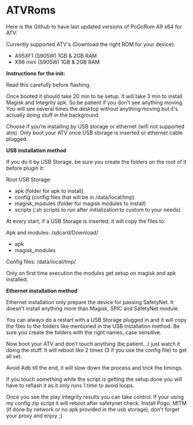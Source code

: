 # ATVRoms
Here is the Github to have last updated versions of PoGoRom A9 x64 for ATV:

Currently supported ATV's (Download the right ROM for your device):
-  A95XF1 (S905W) 1GB & 2GB RAM
-  X96 mini (S905W) 1GB & 2GB RAM

__Instructions for the init:__

Read this carefully before flashing.

Once booted it should take 20 min to be setup. 
It will take 3 min to install Magisk and Integrity apk. So be patient if you don't see anything moving. 
You will see several times the desktop without anything moving but it's actually doing stuff in the background.

Choose if you’re installing by USB storage or ethernet (wifi not supported atm).
Only boot your ATV once USB storage is inserted or ethernet cable plugged.

**USB installation method**

If you do it by USB Storage, be sure you create the folders on the root of it before plugin it:

Root USB Storage:
- apk (folder for apk to install)
- config (config files that will be in /data/local/tmp)
- magisk_modules (folder for magisk modules to install)
- scripts (.sh scripts to run after initialization to custom to your needs)

At every start, if a USB Storage is inserted, it will copy the files to:

Apk and modules:
/sdcard/Download/
- apk
- magisk_modules

Config files:
/data/local/tmp/

Only on first time execution the modules get setup on magisk and apk installed.

**Ethernet installation method**

Ethernet installation only prepare the device for passing SafetyNet. It doesn't install anything more than Magisk, SPIC and SafetyNet module.

You can always do a restart with a USB Storage plugged in and it will copy the files to the folders like mentioned in the USB installation method. Be sure you create the folders with the right names, case sensitive.

Now boot your ATV and don’t touch anything (be patient...) just watch it doing the stuff. It will reboot like 2 times (3 if you use the config file) to get all set.

Avoid Adb till the end, it will slow down the process and trick the timings.

If you touch something while the script is getting the setup done you will have to reflash it as it only runs 1 time to avoid loops.

Once you see the play integrity results you can take control. If your using my config.zip script it will reboot after safetynet check.
Install Pogo, MITM (if done by network or no apk provided in the usb storage), don't forget your proxy and enjoy ;)
